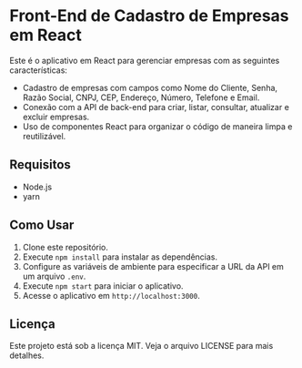 # Front-End de Cadastro de Empresas em React

Este é o aplicativo em React para gerenciar empresas com as seguintes características:

- Cadastro de empresas com campos como Nome do Cliente, Senha, Razão Social, CNPJ, CEP, Endereço, Número, Telefone e Email.
- Conexão com a API de back-end para criar, listar, consultar, atualizar e excluir empresas.
- Uso de componentes React para organizar o código de maneira limpa e reutilizável.

## Requisitos

- Node.js
- yarn

## Como Usar

1. Clone este repositório.
2. Execute `npm install` para instalar as dependências.
3. Configure as variáveis de ambiente para especificar a URL da API em um arquivo `.env`.
4. Execute `npm start` para iniciar o aplicativo.
5. Acesse o aplicativo em `http://localhost:3000`.

## Licença

Este projeto está sob a licença MIT. Veja o arquivo LICENSE para mais detalhes.

 
